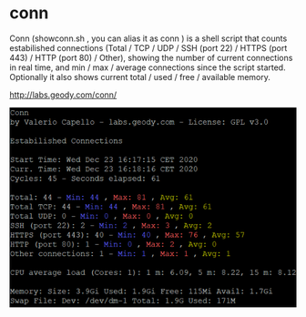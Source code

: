 # conn
 Conn (showconn.sh , you can alias it as conn ) is a shell script that counts estabilished connections (Total / TCP / UDP / SSH (port 22) / HTTPS (port 443) / HTTP (port 80) / Other), showing the number of current connections in real time, and min / max / average connections since the script started. Optionally it also shows current total / used / free / available memory.
 
 http://labs.geody.com/conn/

<img src="https://raw.githubusercontent.com/ElfQrin/conn/master/conn.png" alt="GeodyLabs showconn show conn estabilished connections Linux screenshot" />
